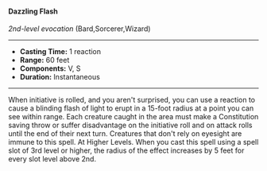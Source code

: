 #### Dazzling Flash
*2nd-level evocation* (Bard,Sorcerer,Wizard)
___
- **Casting Time:** 1 reaction
- **Range:** 60 feet
- **Components:** V, S
- **Duration:** Instantaneous
---
When initiative is rolled, and you
aren't surprised, you can use a
reaction to cause a blinding
flash of
light to
erupt in a
15-foot
radius at a
point you
can see
within range. Each creature caught in the area must make a
Constitution saving throw or suffer disadvantage on
the initiative roll and on attack rolls until the end of
their next turn.
Creatures that don't rely on eyesight are immune
to this spell.
At Higher Levels. When you cast this spell using
a spell slot of 3rd level or higher, the radius of the
effect increases by 5 feet for every slot level above
2nd.
